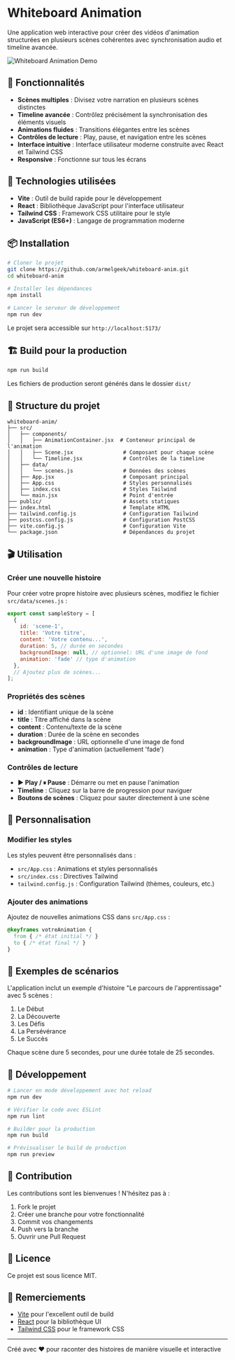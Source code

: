 # Whiteboard Animation

Une application web interactive pour créer des vidéos d'animation structurées en plusieurs scènes cohérentes avec synchronisation audio et timeline avancée.

![Whiteboard Animation Demo](https://github.com/user-attachments/assets/3cd5387b-13f3-4a2f-93d6-5eac1b364561)

## 🎯 Fonctionnalités

- **Scènes multiples** : Divisez votre narration en plusieurs scènes distinctes
- **Timeline avancée** : Contrôlez précisément la synchronisation des éléments visuels
- **Animations fluides** : Transitions élégantes entre les scènes
- **Contrôles de lecture** : Play, pause, et navigation entre les scènes
- **Interface intuitive** : Interface utilisateur moderne construite avec React et Tailwind CSS
- **Responsive** : Fonctionne sur tous les écrans

## 🚀 Technologies utilisées

- **Vite** : Outil de build rapide pour le développement
- **React** : Bibliothèque JavaScript pour l'interface utilisateur
- **Tailwind CSS** : Framework CSS utilitaire pour le style
- **JavaScript (ES6+)** : Langage de programmation moderne

## 📦 Installation

```bash
# Cloner le projet
git clone https://github.com/armelgeek/whiteboard-anim.git
cd whiteboard-anim

# Installer les dépendances
npm install

# Lancer le serveur de développement
npm run dev
```

Le projet sera accessible sur `http://localhost:5173/`

## 🏗️ Build pour la production

```bash
npm run build
```

Les fichiers de production seront générés dans le dossier `dist/`

## 📁 Structure du projet

```
whiteboard-anim/
├── src/
│   ├── components/
│   │   ├── AnimationContainer.jsx  # Conteneur principal de l'animation
│   │   ├── Scene.jsx                # Composant pour chaque scène
│   │   └── Timeline.jsx             # Contrôles de la timeline
│   ├── data/
│   │   └── scenes.js                # Données des scènes
│   ├── App.jsx                      # Composant principal
│   ├── App.css                      # Styles personnalisés
│   ├── index.css                    # Styles Tailwind
│   └── main.jsx                     # Point d'entrée
├── public/                          # Assets statiques
├── index.html                       # Template HTML
├── tailwind.config.js               # Configuration Tailwind
├── postcss.config.js                # Configuration PostCSS
├── vite.config.js                   # Configuration Vite
└── package.json                     # Dépendances du projet
```

## 🎬 Utilisation

### Créer une nouvelle histoire

Pour créer votre propre histoire avec plusieurs scènes, modifiez le fichier `src/data/scenes.js` :

```javascript
export const sampleStory = [
  {
    id: 'scene-1',
    title: 'Votre titre',
    content: 'Votre contenu...',
    duration: 5, // durée en secondes
    backgroundImage: null, // optionnel: URL d'une image de fond
    animation: 'fade' // type d'animation
  },
  // Ajoutez plus de scènes...
];
```

### Propriétés des scènes

- **id** : Identifiant unique de la scène
- **title** : Titre affiché dans la scène
- **content** : Contenu/texte de la scène
- **duration** : Durée de la scène en secondes
- **backgroundImage** : URL optionnelle d'une image de fond
- **animation** : Type d'animation (actuellement 'fade')

### Contrôles de lecture

- **▶ Play / ⏸ Pause** : Démarre ou met en pause l'animation
- **Timeline** : Cliquez sur la barre de progression pour naviguer
- **Boutons de scènes** : Cliquez pour sauter directement à une scène

## 🎨 Personnalisation

### Modifier les styles

Les styles peuvent être personnalisés dans :
- `src/App.css` : Animations et styles personnalisés
- `src/index.css` : Directives Tailwind
- `tailwind.config.js` : Configuration Tailwind (thèmes, couleurs, etc.)

### Ajouter des animations

Ajoutez de nouvelles animations CSS dans `src/App.css` :

```css
@keyframes votreAnimation {
  from { /* état initial */ }
  to { /* état final */ }
}
```

## 📝 Exemples de scénarios

L'application inclut un exemple d'histoire "Le parcours de l'apprentissage" avec 5 scènes :
1. Le Début
2. La Découverte
3. Les Défis
4. La Persévérance
5. Le Succès

Chaque scène dure 5 secondes, pour une durée totale de 25 secondes.

## 🔧 Développement

```bash
# Lancer en mode développement avec hot reload
npm run dev

# Vérifier le code avec ESLint
npm run lint

# Builder pour la production
npm run build

# Prévisualiser le build de production
npm run preview
```

## 🤝 Contribution

Les contributions sont les bienvenues ! N'hésitez pas à :
1. Fork le projet
2. Créer une branche pour votre fonctionnalité
3. Commit vos changements
4. Push vers la branche
5. Ouvrir une Pull Request

## 📄 Licence

Ce projet est sous licence MIT.

## 🙏 Remerciements

- [Vite](https://vitejs.dev/) pour l'excellent outil de build
- [React](https://react.dev/) pour la bibliothèque UI
- [Tailwind CSS](https://tailwindcss.com/) pour le framework CSS

---

Créé avec ❤️ pour raconter des histoires de manière visuelle et interactive
